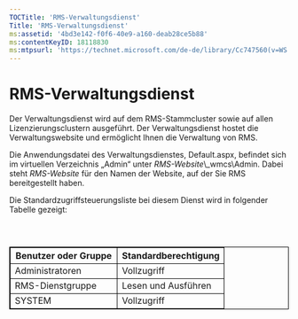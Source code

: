 ```yaml
---
TOCTitle: 'RMS-Verwaltungsdienst'
Title: 'RMS-Verwaltungsdienst'
ms:assetid: '4bd3e142-f0f6-40e9-a160-deab28ce5b88'
ms:contentKeyID: 18118830
ms:mtpsurl: 'https://technet.microsoft.com/de-de/library/Cc747560(v=WS.10)'
---
```


RMS-Verwaltungsdienst
=====================

Der Verwaltungsdienst wird auf dem RMS-Stammcluster sowie auf allen Lizenzierungsclustern ausgeführt. Der Verwaltungsdienst hostet die Verwaltungswebsite und ermöglicht Ihnen die Verwaltung von RMS.

Die Anwendungsdatei des Verwaltungsdienstes, Default.aspx, befindet sich im virtuellen Verzeichnis „Admin“ unter *RMS-Website*\\\_wmcs\\Admin. Dabei steht *RMS-Website* für den Namen der Website, auf der Sie RMS bereitgestellt haben.

Die Standardzugriffsteuerungsliste bei diesem Dienst wird in folgender Tabelle gezeigt:

###  

 
<table style="border:1px solid black;">
<colgroup>
<col width="50%" />
<col width="50%" />
</colgroup>
<thead>
<tr class="header">
<th style="border:1px solid black;" >Benutzer oder Gruppe</th>
<th style="border:1px solid black;" >Standardberechtigung</th>
</tr>
</thead>
<tbody>
<tr class="odd">
<td style="border:1px solid black;">Administratoren</td>
<td style="border:1px solid black;">Vollzugriff</td>
</tr>
<tr class="even">
<td style="border:1px solid black;">RMS-Dienstgruppe</td>
<td style="border:1px solid black;">Lesen und Ausführen</td>
</tr>
<tr class="odd">
<td style="border:1px solid black;">SYSTEM</td>
<td style="border:1px solid black;">Vollzugriff</td>
</tr>
</tbody>
</table>
